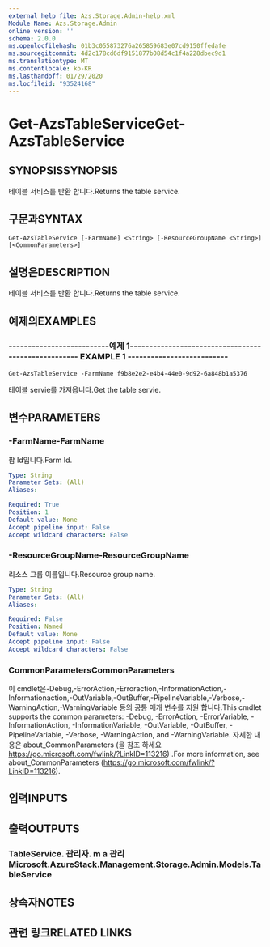 ```yaml
---
external help file: Azs.Storage.Admin-help.xml
Module Name: Azs.Storage.Admin
online version: ''
schema: 2.0.0
ms.openlocfilehash: 01b3c055873276a265859683e07cd9150ffedafe
ms.sourcegitcommit: 4d2c178cd6df9151877b08d54c1f4a228dbec9d1
ms.translationtype: MT
ms.contentlocale: ko-KR
ms.lasthandoff: 01/29/2020
ms.locfileid: "93524168"
---
```

# <span data-ttu-id="2f20e-101">Get-AzsTableService</span><span class="sxs-lookup"><span data-stu-id="2f20e-101">Get-AzsTableService</span></span>

## <span data-ttu-id="2f20e-102">SYNOPSIS</span><span class="sxs-lookup"><span data-stu-id="2f20e-102">SYNOPSIS</span></span>
<span data-ttu-id="2f20e-103">테이블 서비스를 반환 합니다.</span><span class="sxs-lookup"><span data-stu-id="2f20e-103">Returns the table service.</span></span>

## <span data-ttu-id="2f20e-104">구문과</span><span class="sxs-lookup"><span data-stu-id="2f20e-104">SYNTAX</span></span>

```
Get-AzsTableService [-FarmName] <String> [-ResourceGroupName <String>] [<CommonParameters>]
```

## <span data-ttu-id="2f20e-105">설명은</span><span class="sxs-lookup"><span data-stu-id="2f20e-105">DESCRIPTION</span></span>
<span data-ttu-id="2f20e-106">테이블 서비스를 반환 합니다.</span><span class="sxs-lookup"><span data-stu-id="2f20e-106">Returns the table service.</span></span>

## <span data-ttu-id="2f20e-107">예제의</span><span class="sxs-lookup"><span data-stu-id="2f20e-107">EXAMPLES</span></span>

### <span data-ttu-id="2f20e-108">--------------------------예제 1--------------------------</span><span class="sxs-lookup"><span data-stu-id="2f20e-108">-------------------------- EXAMPLE 1 --------------------------</span></span>
```
Get-AzsTableService -FarmName f9b8e2e2-e4b4-44e0-9d92-6a848b1a5376
```

<span data-ttu-id="2f20e-109">테이블 servie를 가져옵니다.</span><span class="sxs-lookup"><span data-stu-id="2f20e-109">Get the table servie.</span></span>

## <span data-ttu-id="2f20e-110">변수</span><span class="sxs-lookup"><span data-stu-id="2f20e-110">PARAMETERS</span></span>

### <span data-ttu-id="2f20e-111">-FarmName</span><span class="sxs-lookup"><span data-stu-id="2f20e-111">-FarmName</span></span>
<span data-ttu-id="2f20e-112">팜 Id입니다.</span><span class="sxs-lookup"><span data-stu-id="2f20e-112">Farm Id.</span></span>

```yaml
Type: String
Parameter Sets: (All)
Aliases: 

Required: True
Position: 1
Default value: None
Accept pipeline input: False
Accept wildcard characters: False
```

### <span data-ttu-id="2f20e-113">-ResourceGroupName</span><span class="sxs-lookup"><span data-stu-id="2f20e-113">-ResourceGroupName</span></span>
<span data-ttu-id="2f20e-114">리소스 그룹 이름입니다.</span><span class="sxs-lookup"><span data-stu-id="2f20e-114">Resource group name.</span></span>

```yaml
Type: String
Parameter Sets: (All)
Aliases: 

Required: False
Position: Named
Default value: None
Accept pipeline input: False
Accept wildcard characters: False
```

### <span data-ttu-id="2f20e-115">CommonParameters</span><span class="sxs-lookup"><span data-stu-id="2f20e-115">CommonParameters</span></span>
<span data-ttu-id="2f20e-116">이 cmdlet은-Debug,-ErrorAction,-Erroraction,-InformationAction,-Informationaction,-OutVariable,-OutBuffer,-PipelineVariable,-Verbose,-WarningAction,-WarningVariable 등의 공통 매개 변수를 지원 합니다.</span><span class="sxs-lookup"><span data-stu-id="2f20e-116">This cmdlet supports the common parameters: -Debug, -ErrorAction, -ErrorVariable, -InformationAction, -InformationVariable, -OutVariable, -OutBuffer, -PipelineVariable, -Verbose, -WarningAction, and -WarningVariable.</span></span> <span data-ttu-id="2f20e-117">자세한 내용은 about_CommonParameters (을 참조 하세요 https://go.microsoft.com/fwlink/?LinkID=113216) .</span><span class="sxs-lookup"><span data-stu-id="2f20e-117">For more information, see about_CommonParameters (https://go.microsoft.com/fwlink/?LinkID=113216).</span></span>

## <span data-ttu-id="2f20e-118">입력</span><span class="sxs-lookup"><span data-stu-id="2f20e-118">INPUTS</span></span>

## <span data-ttu-id="2f20e-119">출력</span><span class="sxs-lookup"><span data-stu-id="2f20e-119">OUTPUTS</span></span>

### <span data-ttu-id="2f20e-120">TableService. 관리자. m a 관리</span><span class="sxs-lookup"><span data-stu-id="2f20e-120">Microsoft.AzureStack.Management.Storage.Admin.Models.TableService</span></span>

## <span data-ttu-id="2f20e-121">상속자</span><span class="sxs-lookup"><span data-stu-id="2f20e-121">NOTES</span></span>

## <span data-ttu-id="2f20e-122">관련 링크</span><span class="sxs-lookup"><span data-stu-id="2f20e-122">RELATED LINKS</span></span>

